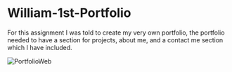 # William-1st-Portfolio

For this assignment I was told to create my very own portfolio, the portfolio needed to have a section for projects, about me, and a contact me section which I have included. 






![PortfolioWeb](https://user-images.githubusercontent.com/103050228/177462547-6551291e-8779-443e-95bb-40273a22b940.png)
